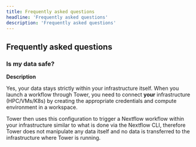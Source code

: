 ```yaml
---
title: Frequently asked questions
headline: 'Frequently asked questions'
description: 'Frequently asked questions'
---
```



## Frequently asked questions

### Is my data safe?

**Description**

Yes, your data stays strictly within your infrastructure itself. When you launch a workflow through Tower, you need to connect **your** infrastructure (HPC/VMs/K8s) by creating the appropriate credentials and compute environment in a workspace.

Tower then uses this configuration to trigger a Nextflow workflow within your infrastructure similar to what is done via the Nextflow CLI, therefore Tower does not manipulate any data itself and no data is transferred to the infrastructure where Tower is running.





